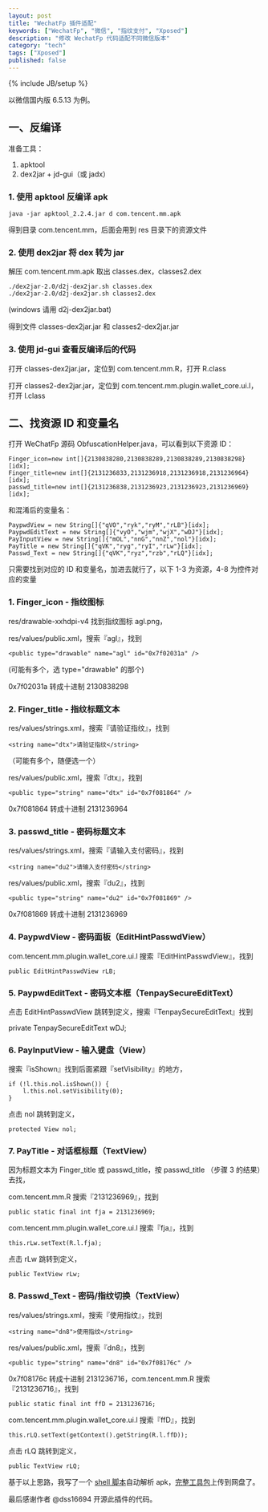 ```yaml
---
layout: post
title: "WechatFp 插件适配"
keywords: ["WechatFp", "微信", "指纹支付", "Xposed"]
description: "修改 WechatFp 代码适配不同微信版本"
category: "tech"
tags: ["Xposed"]
published: false
---
```

{% include JB/setup %}

以微信国内版 6.5.13 为例。

## 一、反编译

准备工具：

1. apktool
2. dex2jar + jd-gui（或 jadx）


### 1. 使用 apktool 反编译 apk

    java -jar apktool_2.2.4.jar d com.tencent.mm.apk

得到目录 com.tencent.mm，后面会用到 res 目录下的资源文件

### 2. 使用 dex2jar 将 dex 转为 jar

解压 com.tencent.mm.apk 取出 classes.dex，classes2.dex

    ./dex2jar-2.0/d2j-dex2jar.sh classes.dex
    ./dex2jar-2.0/d2j-dex2jar.sh classes2.dex

(windows 请用 d2j-dex2jar.bat)

得到文件 classes-dex2jar.jar 和 classes2-dex2jar.jar

### 3. 使用 jd-gui 查看反编译后的代码

打开 classes-dex2jar.jar，定位到 com.tencent.mm.R，打开 R.class

打开 classes2-dex2jar.jar，定位到 com.tencent.mm.plugin.wallet_core.ui.l，打开 l.class


## 二、找资源 ID 和变量名

打开 WeChatFp 源码 ObfuscationHelper.java，可以看到以下资源 ID：

    Finger_icon=new int[]{2130838280,2130838289,2130838289,2130838298}[idx];
    Finger_title=new int[]{2131236833,2131236918,2131236918,2131236964}[idx];
    passwd_title=new int[]{2131236838,2131236923,2131236923,2131236969}[idx];

和混淆后的变量名：

    PaypwdView = new String[]{"qVO","ryk","ryM","rLB"}[idx];
    PaypwdEditText = new String[]{"vyO","wjm","wjX","wDJ"}[idx];
    PayInputView = new String[]{"mOL","nnG","nnZ","nol"}[idx];
    PayTitle = new String[]{"qVK","ryg","ryI","rLw"}[idx];
    Passwd_Text = new String[]{"qVK","ryz","rzb","rLQ"}[idx];

只需要找到对应的 ID 和变量名，加进去就行了，以下 1-3 为资源，4-8 为控件对应的变量

### 1. Finger_icon - 指纹图标

res/drawable-xxhdpi-v4 找到指纹图标 agl.png，

res/values/public.xml，搜索『agl』，找到

    <public type="drawable" name="agl" id="0x7f02031a" />

(可能有多个，选 type="drawable" 的那个)

0x7f02031a 转成十进制 2130838298

### 2. Finger_title - 指纹标题文本

res/values/strings.xml，搜索『请验证指纹』，找到

    <string name="dtx">请验证指纹</string>

（可能有多个，随便选一个）

res/values/public.xml，搜索『dtx』，找到

    <public type="string" name="dtx" id="0x7f081864" />

0x7f081864 转成十进制 2131236964

### 3. passwd_title - 密码标题文本

res/values/strings.xml，搜索『请输入支付密码』，找到

    <string name="du2">请输入支付密码</string>

res/values/public.xml，搜索『du2』，找到

    <public type="string" name="du2" id="0x7f081869" />

0x7f081869 转成十进制 2131236969

### 4. PaypwdView - 密码面板（EditHintPasswdView）

com.tencent.mm.plugin.wallet_core.ui.l 搜索『EditHintPasswdView』，找到

    public EditHintPasswdView rLB;

### 5. PaypwdEditText - 密码文本框（TenpaySecureEditText）

点击 EditHintPasswdView 跳转到定义，搜索『TenpaySecureEditText』找到

private TenpaySecureEditText wDJ;

### 6. PayInputView - 输入键盘（View）

搜索『isShown』找到后面紧跟『setVisibility』的地方，

    if (!l.this.nol.isShown()) {
        l.this.nol.setVisibility(0);
    }

点击 nol 跳转到定义，

    protected View nol;

### 7. PayTitle - 对话框标题（TextView）

因为标题文本为 Finger_title 或 passwd_title，按 passwd_title （步骤 3 的结果）去找，

com.tencent.mm.R 搜索『2131236969』，找到

    public static final int fja = 2131236969;

com.tencent.mm.plugin.wallet_core.ui.l 搜索『fja』，找到

    this.rLw.setText(R.l.fja);

点击 rLw 跳转到定义，

    public TextView rLw;

### 8. Passwd_Text - 密码/指纹切换（TextView）

res/values/strings.xml，搜索『使用指纹』，找到

    <string name="dn8">使用指纹</string>

res/values/public.xml，搜索『dn8』，找到

    <public type="string" name="dn8" id="0x7f08176c" />

0x7f08176c 转成十进制 2131236716，com.tencent.mm.R 搜索『2131236716』，找到

    public static final int ffD = 2131236716;

com.tencent.mm.plugin.wallet_core.ui.l 搜索『ffD』，找到

    this.rLQ.setText(getContext().getString(R.l.ffD));

点击 rLQ 跳转到定义，

    public TextView rLQ;

基于以上思路，我写了一个 [shell 脚本](https://gist.github.com/liberize/44b151b6b40a2af1716d484ccd4f8e66)自动解析 apk，[完整工具包](https://pan.baidu.com/s/1hr5FZQO)上传到网盘了。

最后感谢作者 @dss16694 开源此插件的代码。
